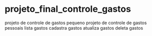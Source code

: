 # projeto_final_controle_gastos
projeto de controle de gastos
pequeno projeto de controle de gastos pessoais
lista gastos
cadastra gastos
atualiza gastos
deleta gastos
